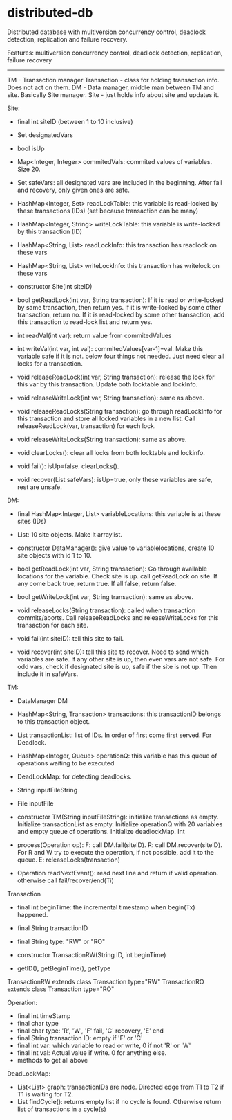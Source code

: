 # distributed-db

Distributed database with multiversion concurrency control, deadlock detection, replication and failure recovery.

Features:
multiversion concurrency control,
deadlock detection,
replication,
failure recovery

---

TM - Transaction manager
Transaction - class for holding transaction info. Does not act on them.
DM - Data manager, middle man between TM and site. Basically Site manager.
Site - just holds info about site and updates it.

Site:

- final int siteID (between 1 to 10 inclusive)
- Set<Integer> designatedVars
- bool isUp
- Map<Integer, Integer> commitedVals: commited values of variables. Size 20.
- Set<Integer> safeVars: all designated vars are included in the beginning. After fail and recovery, only given ones are safe.
- HashMap<Integer, Set<String>> readLockTable: this variable is read-locked by these transactions (IDs) (set because transaction can be many)
- HashMap<Integer, String> writeLockTable: this variable is write-locked by this transaction (ID)
- HashMap<String, List<Integer>> readLockInfo: this transaction has readlock on these vars
- HashMap<String, List<Integer>> writeLockInfo: this transaction has writelock on these vars

- constructor Site(int siteID)
- bool getReadLock(int var, String transaction): If it is read or write-locked by same transaction, then return yes. If it is write-locked by some other transaction, return no. If it is read-locked by some other transaction, add this transaction to read-lock list and return yes.
- int readVal(int var): return value from commitedValues
- int writeVal(int var, int val): commitedValues[var-1]=val. Make this variable safe if it is not.
  below four things not needed. Just need clear all locks for a transaction.
- void releaseReadLock(int var, String transaction): release the lock for this var by this transaction. Update both locktable and lockInfo.
- void releaseWriteLock(int var, String transaction): same as above.
- void releaseReadLocks(String transaction): go through readLockInfo for this transaction and store all locked variables in a new list. Call releaseReadLock(var, transaction) for each lock.
- void releaseWriteLocks(String transaction): same as above.
- void clearLocks(): clear all locks from both locktable and lockinfo.
- void fail(): isUp=false. clearLocks().
- void recover(List<Integer> safeVars): isUp=true, only these variables are safe, rest are unsafe.

DM:

- final HashMap<Integer, List<Integer>> variableLocations: this variable is at these sites (IDs)
- List<Site>: 10 site objects. Make it arraylist.

- constructor DataManager(): give value to variablelocations, create 10 site objects with id 1 to 10.
- bool getReadLock(int var, String transaction): Go through available locations for the variable. Check site is up. call getReadLock on site. If any come back true, return true. If all false, return false.
- bool getWriteLock(int var, String transaction): same as above.
- void releaseLocks(String transaction): called when transaction commits/aborts. Call releaseReadLocks and releaseWriteLocks for this transaction for each site.
- void fail(int siteID): tell this site to fail.
- void recover(int siteID): tell this site to recover. Need to send which variables are safe. If any other site is up, then even vars are not safe. For odd vars, check if designated site is up, safe if the site is not up. Then include it in safeVars.

TM:

- DataManager DM
- HashMap<String, Transaction> transactions: this transactionID belongs to this transaction object.
- List<String> transactionList: list of IDs. In order of first come first served. For Deadlock.
- HashMap<Integer, Queue<Operation>> operationQ: this variable has this queue of operations waiting to be executed
- DeadLockMap: for detecting deadlocks.
- String inputFileString
- File inputFile

- constructor TM(String inputFileString): initialize transactions as empty. Initialize transactionList as empty. Initialize operationQ with 20 variables and empty queue of operations. Initialize deadlockMap. Int
- process(Operation op): F: call DM.fail(siteID). R: call DM.recover(siteID). For R and W try to execute the operation, if not possible, add it to the queue. E: releaseLocks(transaction)
- Operation readNextEvent(): read next line and return if valid operation. otherwise call fail/recover/end(Ti)

Transaction

- final int beginTime: the incremental timestamp when begin(Tx) happened.
- final String transactionID
- final String type: "RW" or "RO"

- constructor TransactionRW(String ID, int beginTime)
- getID(), getBeginTime(), getType

TransactionRW extends class Transaction type="RW"
TransactionRO extends class Transaction type="RO"

Operation:

- final int timeStamp
- final char type
- final char type: 'R', 'W', 'F' fail, 'C' recovery, 'E' end
- final String transaction ID: empty if 'F' or 'C'
- final int var: which variable to read or write, 0 if not 'R' or 'W'
- final int val: Actual value if write. 0 for anything else.
- methods to get all above

DeadLockMap:

- List<List<String>> graph: transactionIDs are node. Directed edge from T1 to T2 if T1 is waiting for T2.
- List<String> findCycle(): returns empty list if no cycle is found. Otherwise return list of transactions in a cycle(s)
